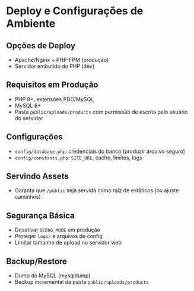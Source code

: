 # Deploy e Configurações de Ambiente

## Opções de Deploy
- Apache/Nginx + PHP-FPM (produção)
- Servidor embutido do PHP (dev)

## Requisitos em Produção
- PHP 8+, extensões PDO/MySQL
- MySQL 8+
- Pasta `public/uploads/products` com permissão de escrita pelo usuário do servidor

## Configurações
- `config/database.php`: credenciais do banco (produzir arquivo seguro)
- `config/constants.php`: `SITE_URL`, cache, limites, logs

## Servindo Assets
- Garanta que `/public` seja servida como raiz de estáticos (ou ajuste caminhos)

## Segurança Básica
- Desativar `DEBUG_MODE` em produção
- Proteger `logs/` e arquivos de config
- Limitar tamanho de upload no servidor web

## Backup/Restore
- Dump do MySQL (mysqldump)
- Backup incremental da pasta `public/uploads/products`
